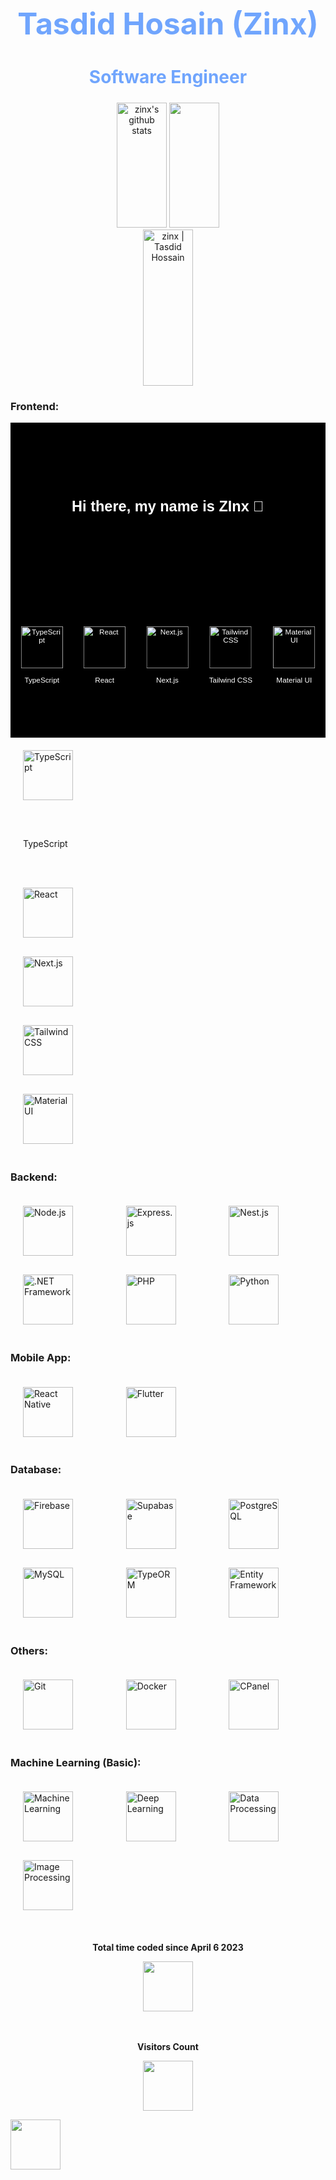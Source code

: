 <div align="center">
   <h1 style="color:#70a5fd; font-size: 48px;">Tasdid Hosain (Zinx)</h1>
   <h2 style="color:#70a5fd; font-size: 28px;">Software Engineer</h2>
</div>

<!--  ./STAT -->
<div align="center">  
  <img height="200px" width="auto" src="https://github-readme-stats.vercel.app/api?username=zinx110&theme=tokyonight&layout=compact&show_icons=true&count_private=true&hide_border=true&title_color=70a5fd&icon_color=70a5fd&text_color=c9d1d9&bg_color=0d1117" alt="zinx's github stats" /> 
  <img height="200px" width="auto" src="https://github-readme-stats.vercel.app/api/top-langs/?username=zinx110&theme=tokyonight&layout=compact&langs_count=8&hide_border=true&title_color=70a5fd&text_color=c9d1d9&bg_color=0d1117&hide=Shaderlab,hlsl,shell,c#,Jupyter Notebook" />
</div>

<!-- ./Contribution Streak  -->
<div align="center">
  <img height="250px" width="91%" src="https://github-readme-streak-stats.herokuapp.com/?user=zinx110&theme=tokyonight&hide_border=true&stroke=0000&background=0D1117" alt="zinx | Tasdid Hossain" />
</div>

### Frontend:

<svg fill="none" viewBox="0 0 600 300" width="600" height="300" xmlns="http://www.w3.org/2000/svg">
  <foreignObject width="100%" height="100%">
    <div xmlns="http://www.w3.org/1999/xhtml">
      <style>
        @keyframes hi  {
            0% { transform: rotate( 0.0deg) }
           10% { transform: rotate(14.0deg) }
           20% { transform: rotate(-8.0deg) }
           30% { transform: rotate(14.0deg) }
           40% { transform: rotate(-4.0deg) }
           50% { transform: rotate(10.0deg) }
           60% { transform: rotate( 0.0deg) }
          100% { transform: rotate( 0.0deg) }
        }
        .container {
          background-color: black;
          width: 100%;
          height: 300px;
          display: flex;
          justify-content: center;
          align-items: center;
          color: white;
          font-family: -apple-system, BlinkMacSystemFont, "Segoe UI", Roboto, Helvetica, Arial, sans-serif, "Apple Color Emoji", "Segoe UI Emoji", "Segoe UI Symbol";
        }
        .hi {
          animation: hi 1.5s linear -0.5s infinite;
          display: inline-block;
          transform-origin: 70% 70%;
        }
        @media (prefers-reduced-motion) {
          .hi {
            animation: none;
          }
        }
      </style>
      <div class="container">
        <h1>Hi there, my name is ZInx <div class="hi">👋</div></h1>
      </div>
    </div>
  </foreignObject>
</svg>

<svg fill="none" viewBox="0 0 600 300" width="600" height="300" xmlns="http://www.w3.org/2000/svg">
  <foreignObject width="100%" height="100%">
    <div xmlns="http://www.w3.org/1999/xhtml">
      <style>
        .container {
          display: flex;
          justify-content: space-around;
          align-items: center;
          flex-wrap: wrap;
          width: 100%;
          height: 300px;
          background-color: black;
          color: white;
          font-family: Arial, sans-serif;
        }
        .item {
          text-align: center;
        }
        img {
          width: 80px;
        }
      </style>
      <div class="container">
        <div class="item">
          <img src="https://skillicons.dev/icons?i=typescript" alt="TypeScript" />
          <p>TypeScript</p>
        </div>
        <div class="item">
          <img src="https://skillicons.dev/icons?i=react" alt="React" />
          <p>React</p>
        </div>
        <div class="item">
          <img src="https://skillicons.dev/icons?i=nextjs" alt="Next.js" />
          <p>Next.js</p>
        </div>
        <div class="item">
          <img src="https://skillicons.dev/icons?i=tailwind" alt="Tailwind CSS" />
          <p>Tailwind CSS</p>
        </div>
        <div class="item">
          <img src="https://skillicons.dev/icons?i=materialui" alt="Material UI" />
          <p>Material UI</p>
        </div>
      </div>
    </div>
  </foreignObject>
</svg>







<div style="display: grid; grid-template-row: repeat(auto-fill, minmax(100px, 1fr)); gap: 30px; padding: 20px;">
  <img src="https://skillicons.dev/icons?i=typescript" alt="TypeScript" width="60px" /> <span style="line-height: 80px; vertical-align: middle;">TypeScript</span>
  <img src="https://skillicons.dev/icons?i=react" alt="React" width="60px" />
  <img src="https://skillicons.dev/icons?i=nextjs" alt="Next.js" width="80px" />
  <img src="https://skillicons.dev/icons?i=tailwind" alt="Tailwind CSS" width="80px" />
  <img src="https://skillicons.dev/icons?i=materialui" alt="Material UI" width="80px" />
</div>

### Backend:
<div style="display: grid; grid-template-columns: repeat(auto-fill, minmax(100px, 1fr)); gap: 30px; padding: 20px;">
  <img src="https://skillicons.dev/icons?i=nodejs" alt="Node.js" width="80px" />
  <img src="https://skillicons.dev/icons?i=express" alt="Express.js" width="80px" />
  <img src="https://skillicons.dev/icons?i=nestjs" alt="Nest.js" width="80px" />
  <img src="https://skillicons.dev/icons?i=dotnet" alt=".NET Framework" width="80px" />
  <img src="https://skillicons.dev/icons?i=php" alt="PHP" width="80px" />
  <img src="https://skillicons.dev/icons?i=python" alt="Python" width="80px" />
</div>

### Mobile App:
<div style="display: grid; grid-template-columns: repeat(auto-fill, minmax(100px, 1fr)); gap: 30px; padding: 20px;">
  <img src="https://skillicons.dev/icons?i=react" alt="React Native" width="80px" />
  <img src="https://skillicons.dev/icons?i=flutter" alt="Flutter" width="80px" />
</div>

### Database:
<div style="display: grid; grid-template-columns: repeat(auto-fill, minmax(100px, 1fr)); gap: 30px; padding: 20px;">
  <img src="https://skillicons.dev/icons?i=firebase" alt="Firebase" width="80px" />
  <img src="https://skillicons.dev/icons?i=supabase" alt="Supabase" width="80px" />
  <img src="https://skillicons.dev/icons?i=postgres" alt="PostgreSQL" width="80px" />
  <img src="https://skillicons.dev/icons?i=mysql" alt="MySQL" width="80px" />
  <img src="https://skillicons.dev/icons?i=typeorm" alt="TypeORM" width="80px" />
  <img src="https://skillicons.dev/icons?i=entityframework" alt="Entity Framework" width="80px" />
</div>

### Others:
<div style="display: grid; grid-template-columns: repeat(auto-fill, minmax(100px, 1fr)); gap: 30px; padding: 20px;">
  <img src="https://skillicons.dev/icons?i=git" alt="Git" width="80px" />
  <img src="https://skillicons.dev/icons?i=docker" alt="Docker" width="80px" />
  <img src="https://skillicons.dev/icons?i=cpanel" alt="CPanel" width="80px" />
</div>

### Machine Learning (Basic):
<div style="display: grid; grid-template-columns: repeat(auto-fill, minmax(100px, 1fr)); gap: 30px; padding: 20px;">
  <img src="https://skillicons.dev/icons?i=tensorflow" alt="Machine Learning" width="80px" />
  <img src="https://skillicons.dev/icons?i=deeplearning" alt="Deep Learning" width="80px" />
  <img src="https://skillicons.dev/icons?i=data" alt="Data Processing" width="80px" />
  <img src="https://skillicons.dev/icons?i=imageprocessing" alt="Image Processing" width="80px" />
</div>




<div align="center">
  <br>
  <p align="centre"><b>Total time coded since April 6 2023</b></p>  
  <a align="center" href="https://wakatime.com/@fa93ea22-c9ab-4efe-9538-651084c8a593" title="Total time coded since April 6 2023"><img align="center" src="https://wakatime.com/badge/user/fa93ea22-c9ab-4efe-9538-651084c8a593.svg" /></a> <br>
  <br>
  <br>
  <p align="centre"><b>Visitors Count</b></p>  
  <p align="center"><img align="center" src="https://profile-counter.glitch.me/{zinx110}/count.svg" /></p>
</div>

<img width=100% src="https://capsule-render.vercel.app/api?type=waving&theme=tokyonight&height=120&section=footer"/>

